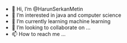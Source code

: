 - 👋 Hi, I’m @HarunSerkanMetin
- 👀 I’m interested in java and computer science
- 🌱 I’m currently learning machine learning
- 💞️ I’m looking to collaborate on ...
- 📫 How to reach me ...

<!---
HarunSerkanMetin/HarunSerkanMetin is a ✨ special ✨ repository because its `README.md` (this file) appears on your GitHub profile.
You can click the Preview link to take a look at your changes.
--->
